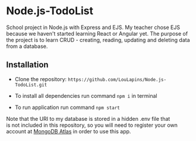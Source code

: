 # Node.js-TodoList

School project in Node.js with Express and EJS. My teacher chose EJS because we haven't started learning React or Angular yet.
The purpose of the project is to learn CRUD - creating, reading, updating and deleting data from a database.


## Installation

- Clone the repository: ```https://github.com/LouLapins/Node.js-TodoList.git```

- To install all dependencies run command
```npm i``` in terminal

- To run application run command 
```npm start```

Note that the URI to my database is stored in a hidden .env file that is not included in this repository, 
so you will need to register your own account at [MongoDB Atlas](https://www.mongodb.com/cloud/atlas) in order to use this app.
